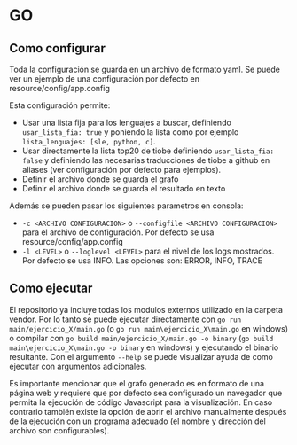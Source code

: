 # GO

## Como configurar
Toda la configuración se guarda en un archivo de formato yaml. Se puede ver un ejemplo de una configuración por defecto en resource/config/app.config


Esta configuración permite:
- Usar una lista fija para los lenguajes a buscar, definiendo ```usar_lista_fia: true``` y poniendo la lista como por ejemplo ```lista_lenguajes: [sle, python, c]```.
- Usar directamente la lista top20 de tiobe definiendo ```usar_lista_fia: false``` y definiendo las necesarias traducciones de tiobe a github en aliases (ver configuración por defecto para ejemplos).
- Definir el archivo donde se guarda el grafo
- Definir el archivo donde se guarda el resultado en texto

Además se pueden pasar los siguientes parametros en consola:
- ```-c <ARCHIVO CONFIGURACION>``` o ```--configfile <ARCHIVO CONFIGURACION>``` para el archivo de configuración. Por defecto se usa resource/config/app.config
- ```-l <LEVEL>``` o ```--loglevel <LEVEL>``` para el nivel de los logs mostrados. Por defecto se usa INFO. Las opciones son: ERROR, INFO, TRACE

## Como ejecutar
El repositorio ya incluye todas los modulos externos utilizado en la carpeta vendor. Por lo tanto se puede ejecutar directamente con ```go run main/ejercicio_X/main.go``` (o ```go run main\ejercicio_X\main.go``` en windows) o compilar con ```go build main/ejercicio_X/main.go -o binary``` (```go build main\ejercicio_X\main.go -o binary``` en windows) y ejecutando el binario resultante. Con el argumento ```--help``` se puede visualizar ayuda de como ejecutar con argumentos adicionales.

Es importante mencionar que el grafo generado es en formato de una página web y requiere que por defecto sea configurado un navegador que permita la ejecución de código Javascript para la visualización. En caso contrario también existe la opción de abrir el archivo manualmente después de la ejecución con un programa adecuado (el nombre y dirección del archivo son configurables).
